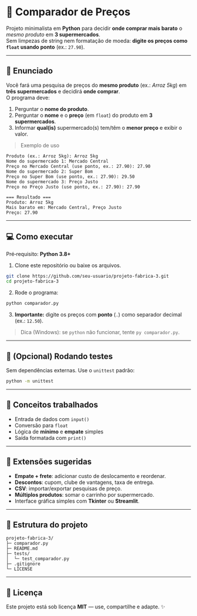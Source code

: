 # 🛒 Comparador de Preços

Projeto minimalista em **Python** para decidir **onde comprar mais barato** o *mesmo produto* em **3 supermercados**.  
Sem limpezas de string nem formatação de moeda: **digite os preços como `float` usando ponto** (ex.: `27.90`).

---

## 📝 Enunciado
Você fará uma pesquisa de preços do **mesmo produto** (ex.: *Arroz 5kg*) em **três supermercados** e decidirá **onde comprar**.  
O programa deve:
1. Perguntar o **nome do produto**.
2. Perguntar o **nome** e o **preço** (em `float`) do produto em **3 supermercados**.
3. Informar **qual(is)** supermercado(s) tem/têm o **menor preço** e exibir o valor.

> Exemplo de uso
```
Produto (ex.: Arroz 5kg): Arroz 5kg
Nome do supermercado 1: Mercado Central
Preço no Mercado Central (use ponto, ex.: 27.90): 27.90
Nome do supermercado 2: Super Bom
Preço no Super Bom (use ponto, ex.: 27.90): 29.50
Nome do supermercado 3: Preço Justo
Preço no Preço Justo (use ponto, ex.: 27.90): 27.90

=== Resultado ===
Produto: Arroz 5kg
Mais barato em: Mercado Central, Preço Justo
Preço: 27.90
```

---

## 💻 Como executar

Pré‑requisito: **Python 3.8+**

1) Clone este repositório ou baixe os arquivos.
```bash
git clone https://github.com/seu-usuario/projeto-fabrica-3.git
cd projeto-fabrica-3
```

2) Rode o programa:
```bash
python comparador.py
```

3) **Importante:** digite os preços com **ponto** (`.`) como separador decimal (ex.: `12.50`).

> Dica (Windows): se `python` não funcionar, tente `py comparador.py`.

---

## 🧪 (Opcional) Rodando testes
Sem dependências externas. Use o `unittest` padrão:
```bash
python -m unittest
```

---

## 🎯 Conceitos trabalhados
- Entrada de dados com `input()`  
- Conversão para `float`  
- Lógica de **mínimo** e **empate** simples  
- Saída formatada com `print()`

---

## 🚀 Extensões sugeridas
- **Empate + frete**: adicionar custo de deslocamento e reordenar.
- **Descontos**: cupom, clube de vantagens, taxa de entrega.
- **CSV**: importar/exportar pesquisas de preço.
- **Múltiplos produtos**: somar o carrinho por supermercado.
- Interface gráfica simples com **Tkinter** ou **Streamlit**.

---

## 📂 Estrutura do projeto
```
projeto-fabrica-3/
├─ comparador.py
├─ README.md
├─ tests/
│  └─ test_comparador.py
├─ .gitignore
└─ LICENSE
```

---

## 📝 Licença
Este projeto está sob licença **MIT** — use, compartilhe e adapte. ✨
